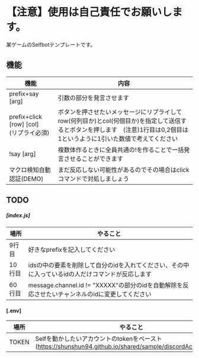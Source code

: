 # 【注意】使用は自己責任でお願いします。
某ゲームのSelfbotテンプレートです。

## 機能
|機能|内容|
|----|----|
|prefix+say [arg]|引数の部分を発言させます|
|prefix+click [row] [col]<br>(リプライ必須)|ボタンを押させたいメッセージにリプライしてrow(何列目か)とcol(何個目か)を指定して送信するとボタンを押します　(注意)1行目は0,2個目は1というように1引いた数値で考えてください|
|!say [arg]|複数体作るときに全員共通の!を作ることで一括発言させることができます|
|マクロ検知自動認証(DEMO)|まだ反応しない可能性があるのでその場合はclickコマンドで対処しましょう|

## TODO
##### [index.js]
|場所|やること|
|----|----|
|9行目|好きなprefixを記入してください|
|10行目|idsの中の要素を削除して自分のidを入れてください、その中に入っているidの人だけコマンドが反応します|
|60行目|message.channel.id != "XXXXX"の部分のidを自動解除を反応させたいチャンネルのidに変更してください|

#### [.env]
|場所|やること|
|----|----|
|TOKEN|Selfを動かしたいアカウントのtokenをペースト(https://shunshun94.github.io/shared/sample/discordAccountToken)|
